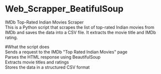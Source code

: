 # Web_Scrapper_BeatifulSoup  

IMDb Top-Rated Indian Movies Scraper  
  This is a Python script that scrapes the list of top-rated Indian movies from IMDb and saves the data into a CSV file. It extracts the movie title and IMDb rating.  
  
#What the script does  
  Sends a request to the IMDb "Top Rated Indian Movies" page  
  Parses the HTML response using BeautifulSoup  
  Extracts movie titles and ratings  
  Stores the data in a structured CSV format  
